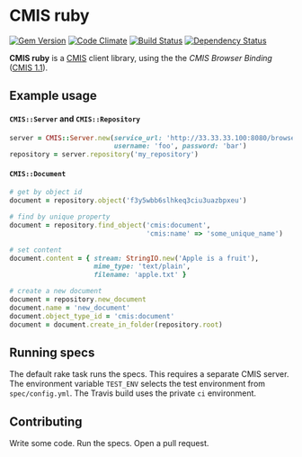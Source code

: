 # CMIS ruby

[![Gem Version](https://badge.fury.io/rb/cmis-ruby.png)](http://badge.fury.io/rb/cmis-ruby)
[![Code Climate](https://codeclimate.com/github/UP-nxt/cmis-ruby.png)](https://codeclimate.com/github/UP-nxt/cmis-ruby)
[![Build Status](https://travis-ci.org/UP-nxt/cmis-ruby.png?branch=master)](https://travis-ci.org/UP-nxt/cmis-ruby)
[![Dependency Status](https://gemnasium.com/UP-nxt/cmis-ruby.png)](https://gemnasium.com/UP-nxt/cmis-ruby)

**CMIS ruby** is a [CMIS](http://chemistry.apache.org/project/cmis.html) client library, using the the _CMIS Browser Binding_ ([CMIS 1.1](http://docs.oasis-open.org/cmis/CMIS/v1.1/CMIS-v1.1.html)).

## Example usage

#### `CMIS::Server` and `CMIS::Repository`

```ruby
server = CMIS::Server.new(service_url: 'http://33.33.33.100:8080/browser',
                          username: 'foo', password: 'bar')
repository = server.repository('my_repository')
```

#### `CMIS::Document`

```ruby
# get by object id
document = repository.object('f3y5wbb6slhkeq3ciu3uazbpxeu')

# find by unique property
document = repository.find_object('cmis:document', 
                                  'cmis:name' => 'some_unique_name')

# set content
document.content = { stream: StringIO.new('Apple is a fruit'),
                     mime_type: 'text/plain',
                     filename: 'apple.txt' }

# create a new document
document = repository.new_document
document.name = 'new_document'
document.object_type_id = 'cmis:document'
document = document.create_in_folder(repository.root)
```

## Running specs

The default rake task runs the specs. This requires a separate CMIS server. The environment variable `TEST_ENV` selects the test environment from `spec/config.yml`. The Travis build uses the private `ci` environment.

## Contributing

Write some code. Run the specs. Open a pull request.
